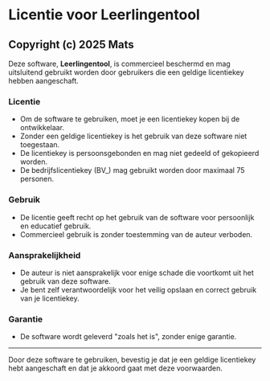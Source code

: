# Licentie voor Leerlingentool

## Copyright (c) 2025 Mats

Deze software, **Leerlingentool**, is commercieel beschermd en mag uitsluitend gebruikt worden door gebruikers die een geldige licentiekey hebben aangeschaft.

### Licentie

- Om de software te gebruiken, moet je een licentiekey kopen bij de ontwikkelaar.
- Zonder een geldige licentiekey is het gebruik van deze software niet toegestaan.
- De licentiekey is persoonsgebonden en mag niet gedeeld of gekopieerd worden.
- De bedrijfslicentiekey (BV_) mag gebruikt worden door maximaal 75 personen.

### Gebruik

- De licentie geeft recht op het gebruik van de software voor persoonlijk en educatief gebruik.
- Commercieel gebruik is zonder toestemming van de auteur verboden.

### Aansprakelijkheid

- De auteur is niet aansprakelijk voor enige schade die voortkomt uit het gebruik van deze software.
- Je bent zelf verantwoordelijk voor het veilig opslaan en correct gebruik van je licentiekey.

### Garantie

- De software wordt geleverd "zoals het is", zonder enige garantie.

---

Door deze software te gebruiken, bevestig je dat je een geldige licentiekey hebt aangeschaft en dat je akkoord gaat met deze voorwaarden.
